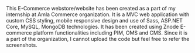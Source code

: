 This E-Commerce webstore/website has been created as a part of my internship at Amla Commerce organization. It is a MVC web application with custom CSS styling, mobile responsive design and use of Sass, ASP.NET Core, MySQL, MongoDB technologies. It has been created using Znode E-commerce platform functionalities including PIM, OMS and CMS. Since it is a part of the organization, I cannot upload the code but feel free to refer the screenshots.

